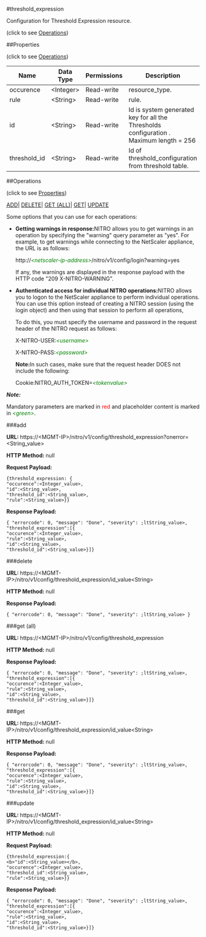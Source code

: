 #threshold_expression



Configuration for Threshold Expression resource.

<span>(click to see [Operations](#operations))</span>



##Properties 

<span>(click to see [Operations](#operations))</span>





<table><thead><tr><th>Name</th><th>Data Type</th><th>Permissions</th><th>Description</th></tr></thead><tbody><tr><td>occurence</td><td>&lt;Integer></td><td>Read-write</td><td>resource_type.</td></tr><tr><td>rule</td><td>&lt;String></td><td>Read-write</td><td>rule.</td></tr><tr><td>id</td><td>&lt;String></td><td>Read-write</td><td>Id is system generated key for all the Thresholds configuration .<br>Maximum length = 256</td></tr><tr><td>threshold_id</td><td>&lt;String></td><td>Read-write</td><td>Id of threshold_configuration from threshold table.</td></tr></tbody></table>

##Operations 

<span>(click to see [Properties](#properties))</span>





[ADD](#add)| [DELETE](#delete)| [GET (ALL)](#get-all)| [GET](#get)| [UPDATE](#update)





Some options that you can use for each operations:

<ul><li><p><b>Getting warnings in response:</b>NITRO allows you to get warnings in an operation by specifying the "warning" query parameter as "yes". For example, to get warnings while connecting to the NetScaler appliance, the URL is as follows:</p><p>http://<span style="color:green;font-style:italic;">&lt;netscaler-ip-address&gt;</span>/nitro/v1/config/login?warning=yes</p><p>If any, the warnings are displayed in the response payload with the HTTP code "209 X-NITRO-WARNING".</p></li><li><p><b>Authenticated access for individual NITRO operations:</b>NITRO allows you to logon to the NetScaler appliance to perform individual operations. You can use this option instead of creating a NITRO session (using the login object) and then using that session to perform all operations,</p><p>To do this, you must specify the username and password in the request header of the NITRO request as follows:</p><p>X-NITRO-USER:<span style="color:green;font-style:italic;">&lt;username&gt;</span></p><p>X-NITRO-PASS:<span style="color:green;font-style:italic;">&lt;password&gt;</span></p><p><b>Note:</b>In such cases, make sure that the request header DOES not include the following:</p><p>Cookie:NITRO_AUTH_TOKEN=<span style="color:green;font-style:italic;">&lt;tokenvalue&gt;</span></p></li></ul>







***Note:*** 

Mandatory parameters are marked in <span style="color:#FF0000;">red</span> and placeholder content is marked in <span style="color:green;font-style:italic">&lt;green&gt;</span>.



###add







<b>URL: </b>https://&lt;MGMT-IP&gt;/nitro/v1/config/threshold_expression?onerror=&lt;String_value&gt;

<b>HTTP Method: </b>null

<b>Request Payload: </b>
```
{threshold_expression: {
"occurence":<Integer_value>,
"id":<String_value>,
"threshold_id":<String_value>,
"rule":<String_value>}}
```

<b>Response Payload: </b>
```
{ "errorcode": 0, "message": "Done", "severity": ;ltString_value>, "threshold_expression":[{
"occurence":<Integer_value>,
"rule":<String_value>,
"id":<String_value>,
"threshold_id":<String_value>}]}
```







###delete







<b>URL: </b>https://&lt;MGMT-IP&gt;/nitro/v1/config/threshold_expression/id_value&lt;String&gt;

<b>HTTP Method: </b>null

<b>Response Payload: </b>
```
{ "errorcode": 0, "message": "Done", "severity": ;ltString_value> }
```







###get (all)







<b>URL: </b>https://&lt;MGMT-IP&gt;/nitro/v1/config/threshold_expression

<b>HTTP Method: </b>null

<b>Response Payload: </b>
```
{ "errorcode": 0, "message": "Done", "severity": ;ltString_value>, "threshold_expression":[{
"occurence":<Integer_value>,
"rule":<String_value>,
"id":<String_value>,
"threshold_id":<String_value>}]}
```







###get







<b>URL: </b>https://&lt;MGMT-IP&gt;/nitro/v1/config/threshold_expression/id_value&lt;String&gt;

<b>HTTP Method: </b>null

<b>Response Payload: </b>
```
{ "errorcode": 0, "message": "Done", "severity": ;ltString_value>, "threshold_expression":[{
"occurence":<Integer_value>,
"rule":<String_value>,
"id":<String_value>,
"threshold_id":<String_value>}]}
```







###update







<b>URL: </b>https://&lt;MGMT-IP&gt;/nitro/v1/config/threshold_expression/id_value&lt;String&gt;

<b>HTTP Method: </b>null

<b>Request Payload: </b>
```
{threshold_expression:{
<b>"id":<String_value></b>,
"occurence":<Integer_value>,
"threshold_id":<String_value>,
"rule":<String_value>}}
```

<b>Response Payload: </b>
```
{ "errorcode": 0, "message": "Done", "severity": ;ltString_value>, "threshold_expression":[{
"occurence":<Integer_value>,
"rule":<String_value>,
"id":<String_value>,
"threshold_id":<String_value>}]}
```







